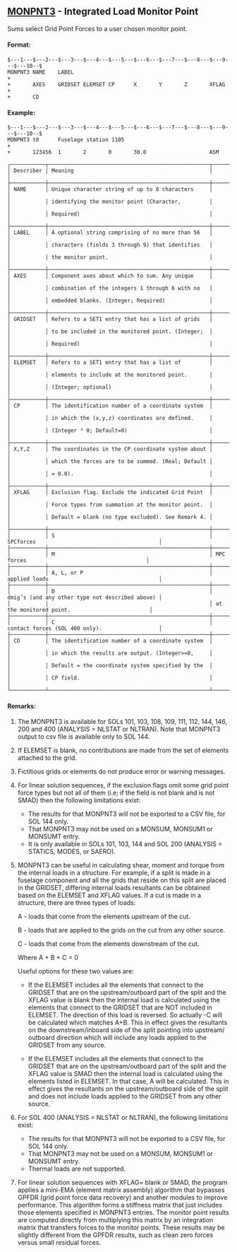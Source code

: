 ## [MONPNT3](https://help.hexagonmi.com/bundle/MSC_Nastran_2022.4/page/Nastran_Combined_Book/qrg/bulkno/TOC.MONPNT3.xhtml) - Integrated Load Monitor Point

Sums select Grid Point Forces to a user chosen monitor point.

#### Format:

```nastran
$---1---$---2---$---3---$---4---$---5---$---6---$---7---$---8---$---9---$---10--$
MONPNT3 NAME    LABEL                                                   +
+       AXES    GRIDSET ELEMSET CP      X       Y       Z       XFLAG   +        
+       CD                                                                      
```

#### Example:

```nastran
$---1---$---2---$---3---$---4---$---5---$---6---$---7---$---8---$---9---$---10--$
MONPNT3 t0      Fuselage station 1105                                   +
+       123456  1       2       0       30.0                    ASM             
```

```text
┌───────────┬───────────────────────────────────────────────────┬─────────────────────────────────────────────────┐
│ Describer │ Meaning                                           │                                                 │
├───────────┼───────────────────────────────────────────────────┼─────────────────────────────────────────────────┤
│ NAME      │ Unique character string of up to 8 characters     │                                                 │
│           │ identifying the monitor point (Character,         │                                                 │
│           │ Required)                                         │                                                 │
├───────────┼───────────────────────────────────────────────────┼─────────────────────────────────────────────────┤
│ LABEL     │ A optional string comprising of no more than 56   │                                                 │
│           │ characters (fields 3 through 9) that identifies   │                                                 │
│           │ the monitor point.                                │                                                 │
├───────────┼───────────────────────────────────────────────────┼─────────────────────────────────────────────────┤
│ AXES      │ Component axes about which to sum. Any unique     │                                                 │
│           │ combination of the integers 1 through 6 with no   │                                                 │
│           │ embedded blanks. (Integer; Required)              │                                                 │
├───────────┼───────────────────────────────────────────────────┼─────────────────────────────────────────────────┤
│ GRIDSET   │ Refers to a SET1 entry that has a list of grids   │                                                 │
│           │ to be included in the monitored point. (Integer;  │                                                 │
│           │ Required)                                         │                                                 │
├───────────┼───────────────────────────────────────────────────┼─────────────────────────────────────────────────┤
│ ELEMSET   │ Refers to a SET1 entry that has a list of         │                                                 │
│           │ elements to include at the monitored point.       │                                                 │
│           │ (Integer; optional)                               │                                                 │
├───────────┼───────────────────────────────────────────────────┼─────────────────────────────────────────────────┤
│ CP        │ The identification number of a coordinate system  │                                                 │
│           │ in which the (x,y,z) coordinates are defined.     │                                                 │
│           │ (Integer ³ 0; Default=0)                          │                                                 │
├───────────┼───────────────────────────────────────────────────┼─────────────────────────────────────────────────┤
│ X,Y,Z     │ The coordinates in the CP coordinate system about │                                                 │
│           │ which the forces are to be summed. (Real; Default │                                                 │
│           │ = 0.0).                                           │                                                 │
├───────────┼───────────────────────────────────────────────────┼─────────────────────────────────────────────────┤
│ XFLAG     │ Exclusion flag. Exclude the indicated Grid Point  │                                                 │
│           │ Force types from summation at the monitor point.  │                                                 │
│           │ Default = blank (no type excluded). See Remark 4. │                                                 │
├───────────┼───────────────────────────────────────────────────┼─────────────────────────────────────────────────┤
│           │ S                                                 │ SPCforces                                       │
├───────────┼───────────────────────────────────────────────────┼─────────────────────────────────────────────────┤
│           │ M                                                 │ MPC forces                                      │
├───────────┼───────────────────────────────────────────────────┼─────────────────────────────────────────────────┤
│           │ A, L, or P                                        │ applied loads                                   │
├───────────┼───────────────────────────────────────────────────┼─────────────────────────────────────────────────┤
│           │ D                                                 │ dmig’s (and any other type not described above) │
│           │                                                   │ at the monitored point.                         │
├───────────┼───────────────────────────────────────────────────┼─────────────────────────────────────────────────┤
│           │ C                                                 │ contact forces (SOL 400 only).                  │
├───────────┼───────────────────────────────────────────────────┼─────────────────────────────────────────────────┤
│ CD        │ The identification number of a coordinate system  │                                                 │
│           │ in which the results are output. (Integer>=0,     │                                                 │
│           │ Default = the coordinate system specified by the  │                                                 │
│           │ CP field.                                         │                                                 │
└───────────┴───────────────────────────────────────────────────┴─────────────────────────────────────────────────┘
```

#### Remarks:

1. The MONPNT3 is available for SOLs 101, 103, 108, 109, 111, 112, 144, 146, 200 and 400 (ANALYSIS = NLSTAT or NLTRAN). Note that MONPNT3 output to csv file is available only to SOL 144.
2. If ELEMSET is blank, no contributions are made from the set of elements attached to the grid.
3. Fictitious grids or elements do not produce error or warning messages.
4. For linear solution sequences, if the exclusion flags omit some grid point force types but not all of them (i.e; if the field is not blank and is not SMAD) then the following limitations exist:
     - The results for that MONPNT3 will not be exported to a CSV file, for SOL 144 only.
     - That MONPNT3 may not be used on a MONSUM, MONSUM1 or MONSUMT entry.
     - It is only available in SOLs 101, 103, 144 and SOL 200 (ANALYSIS = STATICS, MODES, or SAERO).
5. MONPNT3 can be useful in calculating shear, moment and torque from the internal loads in a structure. For example, if a split is made in a fuselage component and all the grids that reside on this split are placed in the GRIDSET, differing internal loads resultants can be obtained based on the ELEMSET and XFLAG values. If a cut is made in a structure, there are three types of loads:

     A - loads that come from the elements upstream of the cut.

     B - loads that are applied to the grids on the cut from any other source.

     C - loads that come from the elements downstream of the cut.

     Where A + B + C = 0

     Useful options for these two values are:

     - If the ELEMSET includes all the elements that connect to the GRIDSET that are on the upstream/outboard part of the split and the XFLAG value is blank then the internal load is calculated using the elements that connect to the GRIDSET that are NOT included in ELEMSET. The direction of this load is reversed. So actually -C will be calculated which matches A+B. This in effect gives the resultants on the downstream/inboard side of the split pointing into upstream/ outboard direction which will include any loads applied to the GRIDSET from any source.

     - If the ELEMSET includes all the elements that connect to the GRIDSET that are on the upstream/outboard part of the split and the XFLAG value is SMAD then the internal load is calculated using the elements listed in ELEMSET. In that case, A will be calculated. This in effect gives the resultants on the upstream/outboard side of the split and does not include loads applied to the GRIDSET from any other source.

6. For SOL 400 (ANALYSIS = NLSTAT or NLTRAN), the following limitations exist:
     - The results for that MONPNT3 will not be exported to a CSV file, for SOL 144 only.
     - That MONPNT3 may not be used on a MONSUM, MONSUM1 or MONSUMT entry.
     - Thermal loads are not supported.
7. For linear solution sequences with XFLAG= blank or SMAD, the program applies a mini-EMA (element matrix assembly) algorithm that bypasses GPFDR (grid point force data recovery) and another modules to improve performance. This algorithm forms a stiffness matrix that just includes those elements specified in MONPNT3 entries. The monitor point results are computed directly from multiplying this matrix by an integration matrix that transfers forces to the monitor points. These results may be slightly different from the GPFDR results, such as clean zero forces versus small residual forces.
